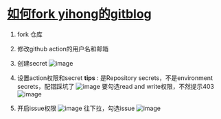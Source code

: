 # [如何fork yihong的gitblog](https://github.com/kenwoodjw/gitblog/issues/1)

1. fork 仓库
2. 修改github action的用户名和邮箱
3.  创建secret
![image](https://github.com/kenwoodjw/gitblog/assets/10386710/64a1f874-9b88-405c-bc7c-5f3297b8faa2)

4. 设置action权限和secret
**tips** : 是Repository secrets，不是environment secrets，配错踩坑了
![image](https://github.com/kenwoodjw/gitblog/assets/10386710/f7cd4c17-fd7b-415d-9e9a-327aa7a8e13b)
要勾选read and write权限，不然提示403
![image](https://github.com/kenwoodjw/gitblog/assets/10386710/fa229d08-0121-4991-9707-e904a11e7991)
5. 开启issue权限
![image](https://github.com/kenwoodjw/gitblog/assets/10386710/a53d3de4-f944-4905-8103-c8d8d8e7d8f5)
往下拉，勾选issue
![image](https://github.com/kenwoodjw/gitblog/assets/10386710/66486b80-27f7-4852-a9f8-b227f2724091)

